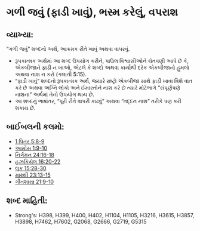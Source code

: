 # ગળી જવું (ફાડી ખાવું), ભસ્મ કરેલું, વપરાશ 

## વ્યાખ્યા: 

“ગળી જવું” શબ્દનો અર્થ, આક્રમક રીતે ખાવું અથવા વાપરવું.

* રૂપકાત્મક અર્થમાં આ શબ્દ ઉપયોગ કરીને, પાઉલ વિશ્વાસીઓને ચેતવણી આપે છે કે, એકબીજાને ફાડી ન ખાઓ, એટલે કે શબ્દો અથવા કાર્યોથી  દરેક એકબીજાનો હુમલો અથવા નાશ ન કરો (ગલાતી 5:15).
* “ફાડી ખાવું” શબ્દનો રૂપકાત્મક અર્થ, જયારે રાષ્ટ્રો એકબીજા સાથે ફાડી ખાવા વિશે વાત કરે છે અથવા અગ્નિ લોકો અને ઈમારતોને નાશ કરે છે  ત્યારે મોટેભાગે “સંપૂર્ણપણે નાશના” અર્થમાં તેનો ઉપયોગ થાય છે.
* આ શબ્દનું ભાષાંતર, “પૂરી રીતે વાપરી કાઢવું” અથવા “તદ્દન નાશ” તરીકે પણ કરી શકાય છે.

## બાઈબલની કલમો: 

* [1 પિતર 5:8-9](rc://gu/tn/help/1pe/05/08)
* [આમોસ 1:9-10](rc://gu/tn/help/amo/01/09)
* [નિર્ગમન 24:16-18](rc://gu/tn/help/exo/24/16)
* [હઝકિયેલ 16:20-22](rc://gu/tn/help/ezk/16/20)
* [લૂક 15:28-30](rc://gu/tn/help/luk/15/28)
* [માથ્થી 23:13-15](rc://gu/tn/help/mat/23/13)
* [ગીતશાસ્ત્ર 21:9-10](rc://gu/tn/help/psa/021/009)

## શબ્દ માહિતી: 

* Strong's: H398, H399, H400, H402, H1104, H1105, H3216, H3615, H3857, H3898, H7462, H7602, G2068, G2666, G2719, G5315
